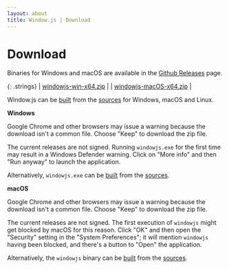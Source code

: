 ```yaml
---
layout: about
title: Window.js | Download
---
```


Download
========

Binaries for Windows and macOS are available in the
[Github Releases](https://github.com/windowjs/windowjs/releases/latest) page.

{: .strings}
| [windowjs-win-x64.zip](https://github.com/windowjs/windowjs/releases/latest/download/windowjs-win-x64.zip) |
| [windowjs-macOS-x64.zip](https://github.com/windowjs/windowjs/releases/latest/download/windowjs-macOS-x64.zip) |

Window.js can be [built](/dev/build) from the [sources](/dev/checkout) for
Windows, macOS and Linux.


**Windows**

Google Chrome and other browsers may issue a warning because the download
isn't a common file. Choose "Keep" to download the zip file.

The current releases are not signed. Running `windowjs.exe` for the first time
may result in a Windows Defender warning. Click on "More info" and then
"Run anyway" to launch the application.

Alternatively, `windowjs.exe` can be
[built](/dev/build) from the [sources](/dev/checkout).


**macOS**

Google Chrome and other browsers may issue a warning because the download
isn't a common file. Choose "Keep" to download the zip file.

The current releases are not signed. The first execution of `windowjs` might get
blocked by macOS for this reason. Click "OK" and then open the "Security"
setting in the "System Preferences"; it will mention `windowjs` having been
blocked, and there's a button to "Open" the application.

Alternatively, the `windowjs` binary can be
[built](/dev/build) from the [sources](/dev/checkout).
